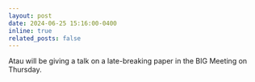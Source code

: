 ```yaml
---
layout: post
date: 2024-06-25 15:16:00-0400
inline: true
related_posts: false
---
```


Atau will be giving a talk on a late-breaking paper in the BIG Meeting on Thursday.